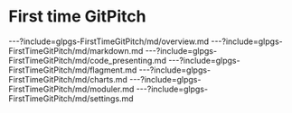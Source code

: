 # First time GitPitch

---?include=glpgs-FirstTimeGitPitch/md/overview.md
---?include=glpgs-FirstTimeGitPitch/md/markdown.md
---?include=glpgs-FirstTimeGitPitch/md/code_presenting.md
---?include=glpgs-FirstTimeGitPitch/md/flagment.md
---?include=glpgs-FirstTimeGitPitch/md/charts.md
---?include=glpgs-FirstTimeGitPitch/md/moduler.md
---?include=glpgs-FirstTimeGitPitch/md/settings.md
